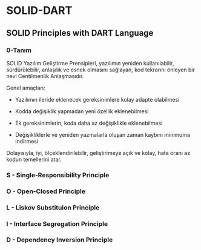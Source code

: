 # SOLID-DART

## SOLID Principles with DART Language

### 0-Tanım

SOLID Yazılım Geliştirme Prensipleri, yazılımın yeniden kullanılabilir, sürdürülebilir, anlaşılık ve esnek olmasını sağlayan, kod tekrarını önleyen bir nevi Centilmenlik Anlaşmasıdır. 

Genel amaçları:

* Yazılımın ileride eklenecek gereksinimlere kolay adapte olabilmesi

* Kodda değişiklik yapmadan yeni özellik eklenebilmesi

* Ek gereksinimlerin, koda daha az değişiklikle eklenebilmesi

* Değişikliklerle ve yeniden yazmalarla oluşan zaman kaybını minimuma indirmesi


Dolayısıyla, iyi, ölçeklendirilebilir, geliştirimeye açık ve kolay, hata oranı az kodun temellerini atar.



### S - Single-Responsibility Principle

### O - Open-Closed Principle

### L - Liskov Substituion Principle

### I - Interface Segregation Principle

### D - Dependency Inversion Principle

